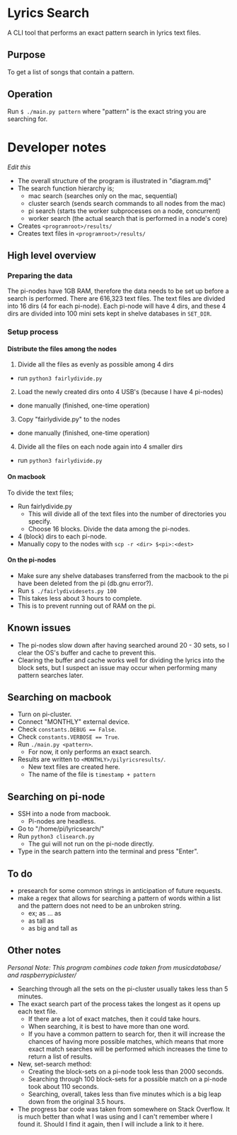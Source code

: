 # Lyrics Search
A CLI tool that performs an exact pattern search in lyrics text files.

## Purpose
To get a list of songs that contain a pattern.

## Operation
Run `$ ./main.py pattern` where "pattern" is the exact string you are searching for.

# Developer notes
_Edit this_
* The overall structure of the program is illustrated in "diagram.mdj"
* The search function hierarchy is;
  * mac search      (searches only on the mac, sequential)
  * cluster search  (sends search commands to all nodes from the mac)
  * pi search       (starts the worker subprocesses on a node, concurrent)
  * worker search   (the actual search that is performed in a node's core)
* Creates `<programroot>/results/` 
* Creates text files in `<programroot>/results/`

## High level overview
### Preparing the data
The pi-nodes have 1GB RAM, therefore the data needs to be set up before a search is performed.
There are 616,323 text files.
The text files are divided into 16 dirs (4 for each pi-node).
Each pi-node will have 4 dirs, and these 4 dirs are divided into 100 mini sets kept in shelve databases in `SET_DIR`.

### Setup process
#### Distribute the files among the nodes
1. Divide all the files as evenly as possible among 4 dirs
  * run `python3 fairlydivide.py`
2. Load the newly created dirs onto 4 USB's (because I have 4 pi-nodes)
  * done manually (finished, one-time operation) 
3. Copy "fairlydivide.py" to the nodes
  * done manually (finished, one-time operation) 
4. Divide all the files on each node again into 4 smaller dirs
  * run `python3 fairlydivide.py`

#### On macbook
To divide the text files;
  * Run fairlydivide.py
    * This will divide all of the text files into the number of directories you specify.
    * Choose 16 blocks.
Divide the data among the pi-nodes.
  * 4 (block) dirs to each pi-node.
  * Manually copy to the nodes with `scp -r <dir> $<pi>:<dest>`

#### On the pi-nodes
  * Make sure any shelve databases transferred from the macbook to the pi have been deleted from the pi (db.gnu error?).
  * Run `$ ./fairlydividesets.py 100`
  * This takes less about 3 hours to complete.
  * This is to prevent running out of RAM on the pi.

## Known issues
* The pi-nodes slow down after having searched around 20 - 30 sets, so I clear the OS's buffer and cache to prevent this.
* Clearing the buffer and cache works well for dividing the lyrics into the block sets, but I suspect an issue may occur when performing many pattern searches later.

## Searching on macbook
* Turn on pi-cluster.
* Connect "MONTHLY" external device.
* Check `constants.DEBUG == False`.
* Check `constants.VERBOSE == True`.
* Run `./main.py <pattern>`.
  * For now, it only performs an exact search.
* Results are written to `<MONTHLY>/pilyricsresults/`.
  * New text files are created here.
  * The name of the file is `timestamp + pattern`

## Searching on pi-node
* SSH into a node from macbook.
  * Pi-nodes are headless.
* Go to "/home/pi/lyricsearch/"
* Run `python3 clisearch.py`
  * The gui will not run on the pi-node directly.
* Type in the search pattern into the terminal and press "Enter".

## To do
* presearch for some common strings in anticipation of future requests.
* make a regex that allows for searching a pattern of words within a list and the pattern does not need to be an unbroken string.
  * ex; as ... as
  * as tall as
  * as big and tall as

## Other notes
_Personal Note: This program combines code taken from musicdatabase/ and raspberrypicluster/_
* Searching through all the sets on the pi-cluster usually takes less than 5 minutes.
* The exact search part of the process takes the longest as it opens up each text file. 
  * If there are a lot of exact matches, then it could take hours.
  * When searching, it is best to have more than one word.
  * If you have a common pattern to search for, then it will increase the chances of having more possible matches, which means that more exact match searches will be performed which increases the time to return a list of results.
* New, set-search method:
  * Creating the block-sets on a pi-node took less than 2000 seconds.
  * Searching through 100 block-sets for a possible match on a pi-node took about 110 seconds.
  * Searching, overall, takes less than five minutes which is a big leap down from the original 3.5 hours.
* The progress bar code was taken from somewhere on Stack Overflow. It is much better than what I was using and I can't remember where I found it. Should I find it again, then I will include a link to it here.
